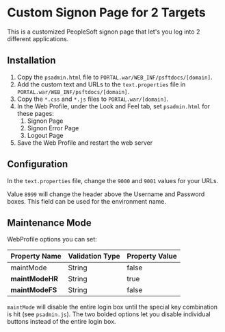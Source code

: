 # Custom Signon Page for 2 Targets

This is a customized PeopleSoft signon page that let's you log into 2 different applications. 

## Installation 

1. Copy the `psadmin.html` file to `PORTAL.war/WEB_INF/psftdocs/[domain]`. 
2. Add the custom text and URLs to the `text.properties` file in `PORTAL.war/WEB_INF/psftdocs/[domain]`. 
2. Copy the `*.css` and `*.js` files to `PORTAL.war/[domain]`.
3. In the Web Profile, under the Look and Feel tab, set `psadmin.html` for these pages:
    1. Signon Page
    2. Signon Error Page
    3. Logout Page
1. Save the Web Profile and restart the web server

## Configuration

In the `text.properties` file, change the `9000` and `9001` values for your URLs. 

Value `8999` will change the header above the Username and Password boxes. This field can be used for the environment name.

## Maintenance Mode

WebProfile options you can set: 

Property Name | Validation Type | Property Value
---------------- | ----------------- | ---------------
maintMode | String | false
**maintModeHR** | String | true
**maintModeFS** | String | false

`maintMode` will disable the entire login box until the special key combination is hit (see `psadmin.js`). The two bolded options let you disable individual buttons instead of the entire login box.
